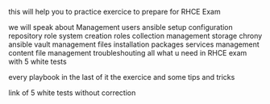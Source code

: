 this will help you to practice exercice to prepare for RHCE Exam 


we will speak about 
Management users 
ansible setup 
configuration repository 
role system
creation roles 
collection 
management storage 
chrony
ansible vault 
management files
installation packages
services management 
content file management
troubleshouting 
all what u need in RHCE exam with 5 white tests 

every playbook in the last of it the exercice and some tips and tricks 



link of 5 white tests without correction 